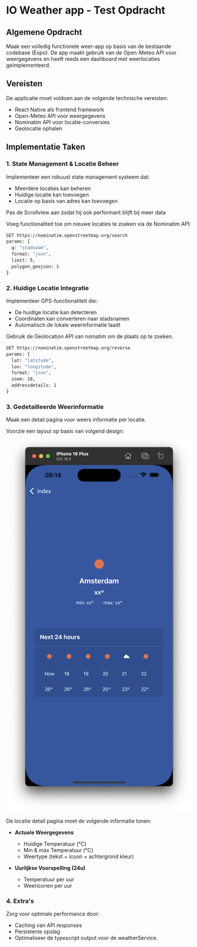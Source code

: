 # IO Weather app - Test Opdracht

## Algemene Opdracht
Maak een volledig functionele weer-app op basis van de bestaande codebase (Expo). De app maakt gebruik van de Open-Meteo API voor weergegevens en heeft reeds een dashboard met weerlocaties geïmplementeerd.

## Vereisten
De applicatie moet voldoen aan de volgende technische vereisten:
- React Native als frontend framework
- Open-Meteo API voor weergegevens
- Nominatim API voor locatie-conversies
- Geolocatie ophalen

## Implementatie Taken

### 1. State Management & Locatie Beheer
Implementeer een robuust state management systeem dat:
- Meerdere locaties kan beheren
- Huidige locatie kan toevoegen
- Locatie op basis van adres kan toevoegen

Pas de Scrollview aan zodat hij ook performant blijft bij meer data


Voeg functionaliteit toe om nieuwe locaties te zoeken via de Nominatim API:
```bash
GET https://nominatim.openstreetmap.org/search
params: {
  q: "stadnaam",
  format: "json",
  limit: 5,
  polygon_geojson: 1
}
```

### 2. Huidige Locatie Integratie
Implementeer GPS-functionaliteit die:
- De huidige locatie kan detecteren
- Coordinaten kan converteren naar stadsnamen
- Automatisch de lokale weerinformatie laadt

Gebruik de Geolocation API van nomatim om de plaats op te zoeken.
```bash
GET https://nominatim.openstreetmap.org/reverse
params: {
  lat: "latitude",
  lon: "longitude",
  format: "json",
  zoom: 18,
  addressdetails: 1
}
```

### 3. Gedetailleerde Weerinformatie
Maak een detail pagina voor weers informatie per locatie. 

Voorzie een layout op basis van volgend design:
![Detail Page](detail-page.png)

De locatie detail pagina moet de volgende informatie tonen:
- **Actuele Weergegevens**
  * Huidige Temperatuur (°C)
  * Min & max Temperatuur (°C)
  * Weertype (tekst + icoon + achtergrond kleur)

- **Uurlijkse Voorspelling (24u)**
  * Temperatuur per uur
  * Weericonen per uur

### 4. Extra's
Zorg voor optimale performance door:
- Caching van API responses
- Persistente opslag
- Optimaliseer de typescript output voor de weatherService.
